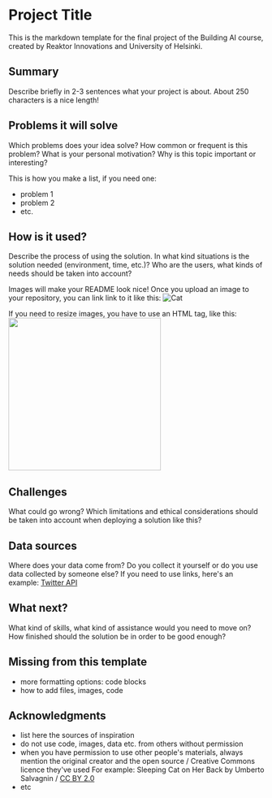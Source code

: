 
# Project Title

This is the markdown template for the final project of the Building AI course, created by Reaktor Innovations and University of Helsinki.

## Summary

Describe briefly in 2-3 sentences what your project is about. About 250 characters is a nice length! 


## Problems it will solve

Which problems does your idea solve? How common or frequent is this problem? What is your personal motivation? Why is this topic important or interesting?

This is how you make a list, if you need one:
* problem 1
* problem 2
* etc.


## How is it used?

Describe the process of using the solution. In what kind situations is the solution needed (environment, time, etc.)? Who are the users, what kinds of needs should be taken into account?

Images will make your README look nice!
Once you upload an image to your repository, you can link link to it like this:
![Cat](https://upload.wikimedia.org/wikipedia/commons/5/5e/Sleeping_cat_on_her_back.jpg)

If you need to resize images, you have to use an HTML tag, like this:
<img src="https://upload.wikimedia.org/wikipedia/commons/5/5e/Sleeping_cat_on_her_back.jpg" width="300">

## Challenges

What could go wrong? Which limitations and ethical considerations should be taken into account when deploying a solution like this?

## Data sources
Where does your data come from? Do you collect it yourself or do you use data collected by someone else?
If you need to use links, here's an example:
[Twitter API](https://developer.twitter.com/en/docs)

## What next?

What kind of skills, what kind of assistance would you  need to move on? How finished should the solution be in order to be good enough?

## Missing from this template

* more formatting options: code blocks
* how to add files, images, code




## Acknowledgments

* list here the sources of inspiration 
* do not use code, images, data etc. from others without permission
* when you have permission to use other people's materials, always mention the original creator and the open source / Creative Commons licence they've used
  For example: Sleeping Cat on Her Back by Umberto Salvagnin / [CC BY 2.0](https://creativecommons.org/licenses/by/2.0)
* etc
